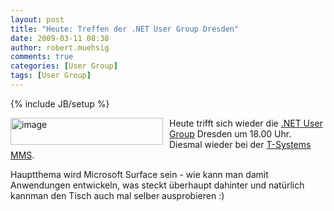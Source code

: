```yaml
---
layout: post
title: "Heute: Treffen der .NET User Group Dresden"
date: 2009-03-11 08:38
author: robert.muehsig
comments: true
categories: [User Group]
tags: [User Group]
---
```

{% include JB/setup %}
<p><a href="{{BASE_PATH}}/assets/wp-images/image668.png"><img style="border-right: 0px; border-top: 0px; margin: 0px 10px 0px 0px; border-left: 0px; border-bottom: 0px" height="43" alt="image" src="{{BASE_PATH}}/assets/wp-images/image-thumb646.png" width="244" align="left" border="0" /></a> Heute trifft sich wieder die <a href="http://dd-dotnet.de/?p=54">.NET User Group</a> Dresden um 18.00 Uhr. Diesmal wieder bei der <a href="http://maps.google.de/maps?f=q&amp;hl=de&amp;geocode=&amp;q=Riesaer+Stra%C3%9Fe+5,+01129+Trachenberge,+Dresden&amp;sll=51.151786,10.415039&amp;sspn=8.577035,19.6875&amp;ie=UTF8&amp;source=embed&amp;ll=51.0901,13.730164&amp;spn=0.034018,0.077248&amp;t=h&amp;z=14&amp;iwloc=addr">T-Systems MMS</a>.</p>  <p>Hauptthema wird Microsoft Surface sein - wie kann man damit Anwendungen entwickeln, was steckt &#252;berhaupt dahinter und nat&#252;rlich kannman den Tisch auch mal selber ausprobieren :)</p>
